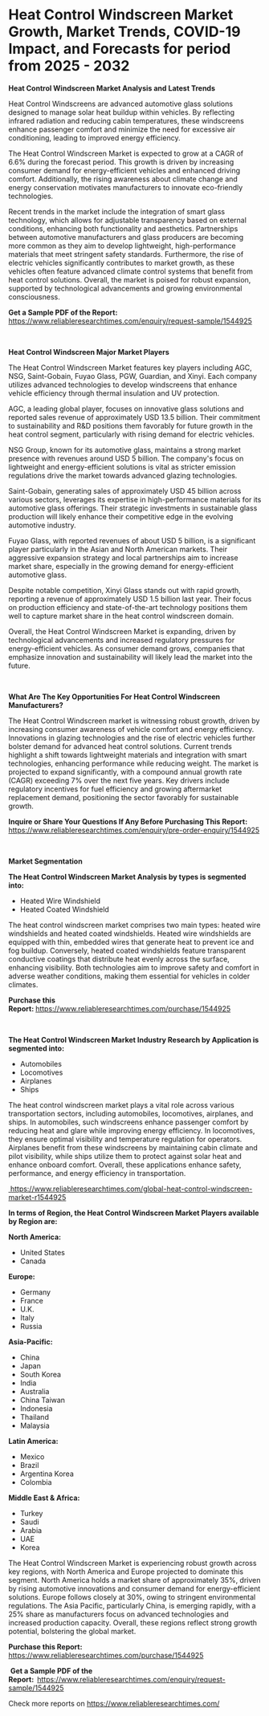 <p><h1>Heat Control Windscreen Market Growth, Market Trends, COVID-19 Impact, and Forecasts for period from 2025 - 2032</h1></p><p><strong>Heat Control Windscreen Market Analysis and Latest Trends</strong></p>
<p><p>Heat Control Windscreens are advanced automotive glass solutions designed to manage solar heat buildup within vehicles. By reflecting infrared radiation and reducing cabin temperatures, these windscreens enhance passenger comfort and minimize the need for excessive air conditioning, leading to improved energy efficiency.</p><p>The Heat Control Windscreen Market is expected to grow at a CAGR of 6.6% during the forecast period. This growth is driven by increasing consumer demand for energy-efficient vehicles and enhanced driving comfort. Additionally, the rising awareness about climate change and energy conservation motivates manufacturers to innovate eco-friendly technologies. </p><p>Recent trends in the market include the integration of smart glass technology, which allows for adjustable transparency based on external conditions, enhancing both functionality and aesthetics. Partnerships between automotive manufacturers and glass producers are becoming more common as they aim to develop lightweight, high-performance materials that meet stringent safety standards. Furthermore, the rise of electric vehicles significantly contributes to market growth, as these vehicles often feature advanced climate control systems that benefit from heat control solutions. Overall, the market is poised for robust expansion, supported by technological advancements and growing environmental consciousness.</p></p>
<p><strong>Get a Sample PDF of the Report:&nbsp;</strong> <a href="https://www.reliableresearchtimes.com/enquiry/request-sample/1544925?utm_campaign=2714&utm_medium=2&utm_source=Github&utm_content=ia&utm_term=30032025&utm_id=heat-control-windscreen">https://www.reliableresearchtimes.com/enquiry/request-sample/1544925</a></p>
<p>&nbsp;</p>
<p><strong>Heat Control Windscreen Major Market Players</strong></p>
<p><p>The Heat Control Windscreen Market features key players including AGC, NSG, Saint-Gobain, Fuyao Glass, PGW, Guardian, and Xinyi. Each company utilizes advanced technologies to develop windscreens that enhance vehicle efficiency through thermal insulation and UV protection.</p><p>AGC, a leading global player, focuses on innovative glass solutions and reported sales revenue of approximately USD 13.5 billion. Their commitment to sustainability and R&D positions them favorably for future growth in the heat control segment, particularly with rising demand for electric vehicles.</p><p>NSG Group, known for its automotive glass, maintains a strong market presence with revenues around USD 5 billion. The company's focus on lightweight and energy-efficient solutions is vital as stricter emission regulations drive the market towards advanced glazing technologies.</p><p>Saint-Gobain, generating sales of approximately USD 45 billion across various sectors, leverages its expertise in high-performance materials for its automotive glass offerings. Their strategic investments in sustainable glass production will likely enhance their competitive edge in the evolving automotive industry.</p><p>Fuyao Glass, with reported revenues of about USD 5 billion, is a significant player particularly in the Asian and North American markets. Their aggressive expansion strategy and local partnerships aim to increase market share, especially in the growing demand for energy-efficient automotive glass.</p><p>Despite notable competition, Xinyi Glass stands out with rapid growth, reporting a revenue of approximately USD 1.5 billion last year. Their focus on production efficiency and state-of-the-art technology positions them well to capture market share in the heat control windscreen domain.</p><p>Overall, the Heat Control Windscreen Market is expanding, driven by technological advancements and increased regulatory pressures for energy-efficient vehicles. As consumer demand grows, companies that emphasize innovation and sustainability will likely lead the market into the future.</p></p>
<p>&nbsp;</p>
<p><strong>What Are The Key Opportunities For Heat Control Windscreen Manufacturers?</strong></p>
<p><p>The Heat Control Windscreen market is witnessing robust growth, driven by increasing consumer awareness of vehicle comfort and energy efficiency. Innovations in glazing technologies and the rise of electric vehicles further bolster demand for advanced heat control solutions. Current trends highlight a shift towards lightweight materials and integration with smart technologies, enhancing performance while reducing weight. The market is projected to expand significantly, with a compound annual growth rate (CAGR) exceeding 7% over the next five years. Key drivers include regulatory incentives for fuel efficiency and growing aftermarket replacement demand, positioning the sector favorably for sustainable growth.</p></p>
<p><strong>Inquire or Share Your Questions If Any Before Purchasing This Report:</strong> <a href="https://www.reliableresearchtimes.com/enquiry/pre-order-enquiry/1544925?utm_campaign=2714&utm_medium=2&utm_source=Github&utm_content=ia&utm_term=30032025&utm_id=heat-control-windscreen">https://www.reliableresearchtimes.com/enquiry/pre-order-enquiry/1544925</a></p>
<p>&nbsp;</p>
<p><strong>Market Segmentation</strong></p>
<p><strong>The Heat Control Windscreen Market Analysis by types is segmented into:</strong></p>
<p><ul><li>Heated Wire Windshield</li><li>Heated Coated Windshield</li></ul></p>
<p><p>The heat control windscreen market comprises two main types: heated wire windshields and heated coated windshields. Heated wire windshields are equipped with thin, embedded wires that generate heat to prevent ice and fog buildup. Conversely, heated coated windshields feature transparent conductive coatings that distribute heat evenly across the surface, enhancing visibility. Both technologies aim to improve safety and comfort in adverse weather conditions, making them essential for vehicles in colder climates.</p></p>
<p><strong>Purchase this Report:&nbsp;</strong><a href="https://www.reliableresearchtimes.com/purchase/1544925?utm_campaign=2714&utm_medium=2&utm_source=Github&utm_content=ia&utm_term=30032025&utm_id=heat-control-windscreen">https://www.reliableresearchtimes.com/purchase/1544925</a></p>
<p>&nbsp;</p>
<p><strong>The Heat Control Windscreen Market Industry Research by Application is segmented into:</strong></p>
<p><ul><li>Automobiles</li><li>Locomotives</li><li>Airplanes</li><li>Ships</li></ul></p>
<p><p>The heat control windscreen market plays a vital role across various transportation sectors, including automobiles, locomotives, airplanes, and ships. In automobiles, such windscreens enhance passenger comfort by reducing heat and glare while improving energy efficiency. In locomotives, they ensure optimal visibility and temperature regulation for operators. Airplanes benefit from these windscreens by maintaining cabin climate and pilot visibility, while ships utilize them to protect against solar heat and enhance onboard comfort. Overall, these applications enhance safety, performance, and energy efficiency in transportation.</p></p>
<p><a href="https://www.reliableresearchtimes.com/global-heat-control-windscreen-market-r1544925?utm_campaign=2714&utm_medium=2&utm_source=Github&utm_content=ia&utm_term=30032025&utm_id=heat-control-windscreen">&nbsp;https://www.reliableresearchtimes.com/global-heat-control-windscreen-market-r1544925</a></p>
<p><strong>In terms of Region, the Heat Control Windscreen Market Players available by Region are:</strong></p>
<p>
    <p> <strong> North America: </strong>
        <ul>
            <li>United States</li>
            <li>Canada</li>
        </ul>
        </p> 
    <p> <strong> Europe: </strong>
        <ul>
            <li>Germany</li>
            <li>France</li>
            <li>U.K.</li>
            <li>Italy</li>
            <li>Russia</li>
        </ul>
        </p> 
    <p> <strong> Asia-Pacific: </strong>
        <ul>
            <li>China</li>
            <li>Japan</li>
            <li>South Korea</li>
            <li>India</li>
            <li>Australia</li>
            <li>China Taiwan</li>
            <li>Indonesia</li>
            <li>Thailand</li>
            <li>Malaysia</li>
        </ul>
        </p> 
    <p> <strong> Latin America: </strong>
        <ul>
            <li>Mexico</li>
            <li>Brazil</li>
            <li>Argentina Korea</li>
            <li>Colombia</li>
        </ul>
        </p> 
    <p> <strong> Middle East & Africa: </strong>
        <ul>
            <li>Turkey</li>
            <li>Saudi</li>
            <li>Arabia</li>
            <li>UAE</li>
            <li>Korea</li>
        </ul>
    </p>
    </p>
<p><p>The Heat Control Windscreen Market is experiencing robust growth across key regions, with North America and Europe projected to dominate this segment. North America holds a market share of approximately 35%, driven by rising automotive innovations and consumer demand for energy-efficient solutions. Europe follows closely at 30%, owing to stringent environmental regulations. The Asia Pacific, particularly China, is emerging rapidly, with a 25% share as manufacturers focus on advanced technologies and increased production capacity. Overall, these regions reflect strong growth potential, bolstering the global market.</p></p>
<p><strong>Purchase this Report: </strong><a href="https://www.reliableresearchtimes.com/purchase/1544925?utm_campaign=2714&utm_medium=2&utm_source=Github&utm_content=ia&utm_term=30032025&utm_id=heat-control-windscreen">https://www.reliableresearchtimes.com/purchase/1544925</a></p>
<p>&nbsp;<strong>Get a Sample PDF of the Report:&nbsp;&nbsp;</strong><a href="https://www.reliableresearchtimes.com/enquiry/request-sample/1544925?utm_campaign=2714&utm_medium=2&utm_source=Github&utm_content=ia&utm_term=30032025&utm_id=heat-control-windscreen">https://www.reliableresearchtimes.com/enquiry/request-sample/1544925</a></p>
<p><strong></strong></p>
<p>Check more reports on <a href="https://www.reliableresearchtimes.com/?utm_campaign=2714&utm_medium=2&utm_source=Github&utm_content=ia&utm_term=30032025&utm_id=heat-control-windscreen">https://www.reliableresearchtimes.com/</a></p>